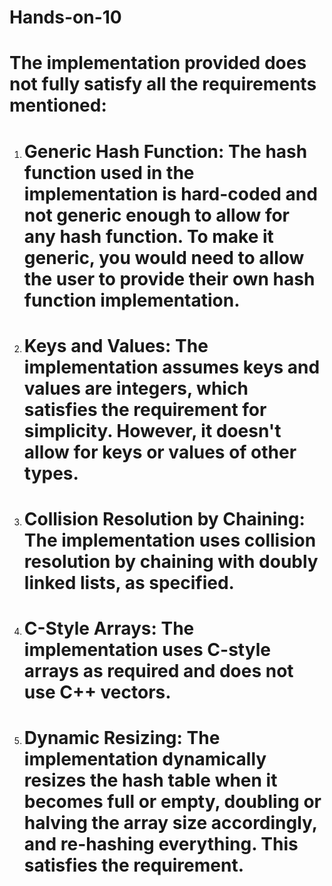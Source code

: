 # Hands-on-10

# The implementation provided does not fully satisfy all the requirements mentioned:

1. # Generic Hash Function: The hash function used in the implementation is hard-coded and not generic enough to allow for any hash function. To make it generic, you would need to allow the user to provide their own hash function implementation.

2. # Keys and Values: The implementation assumes keys and values are integers, which satisfies the requirement for simplicity. However, it doesn't allow for keys or values of other types.

3. # Collision Resolution by Chaining: The implementation uses collision resolution by chaining with doubly linked lists, as specified.

4. # C-Style Arrays: The implementation uses C-style arrays as required and does not use C++ vectors.

5. # Dynamic Resizing: The implementation dynamically resizes the hash table when it becomes full or empty, doubling or halving the array size accordingly, and re-hashing everything. This satisfies the requirement.
